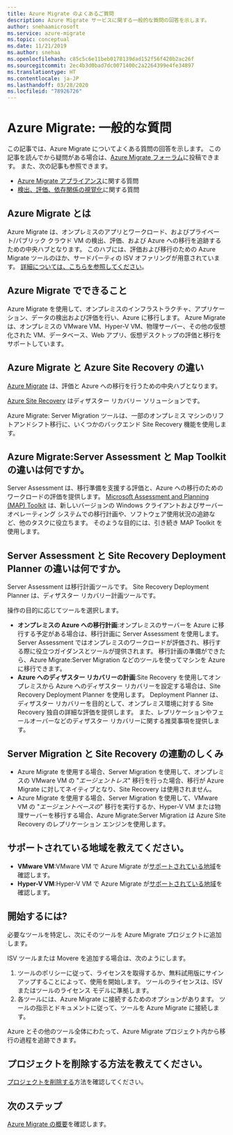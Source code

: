 ```yaml
---
title: Azure Migrate のよくあるご質問
description: Azure Migrate サービスに関する一般的な質問の回答を示します。
author: snehaamicrosoft
ms.service: azure-migrate
ms.topic: conceptual
ms.date: 11/21/2019
ms.author: snehaa
ms.openlocfilehash: c85c5c6e11beb0178139dad152f56f420b2ac26f
ms.sourcegitcommit: 2ec4b3d0bad7dc0071400c2a2264399e4fe34897
ms.translationtype: HT
ms.contentlocale: ja-JP
ms.lasthandoff: 03/28/2020
ms.locfileid: "78926726"
---
```

# <a name="azure-migrate-common-questions"></a>Azure Migrate: 一般的な質問

この記事では、Azure Migrate についてよくある質問の回答を示します。 この記事を読んでから疑問がある場合は、[Azure Migrate フォーラム](https://aka.ms/AzureMigrateForum)に投稿できます。 また、次の記事も参照できます。

- [Azure Migrate アプライアンス](common-questions-appliance.md)に関する質問
- [検出、評価、依存関係の視覚化](common-questions-discovery-assessment.md)に関する質問

## <a name="what-is-azure-migrate"></a>Azure Migrate とは

Azure Migrate は、オンプレミスのアプリとワークロード、およびプライベート/パブリック クラウド VM の検出、評価、および Azure への移行を追跡するための中央ハブとなります。 このハブには、評価および移行のための Azure Migrate ツールのほか、サードパーティの ISV オファリングが用意されています。 [詳細については、こちらを参照してください](migrate-services-overview.md)。

## <a name="what-can-i-do-with-azure-migrate"></a>Azure Migrate でできること

Azure Migrate を使用して、オンプレミスのインフラストラクチャ、アプリケーション、データの検出および評価を行い、Azure に移行します。 Azure Migrate は、オンプレミスの VMware VM、Hyper-V VM、物理サーバー、その他の仮想化された VM、データベース、Web アプリ、仮想デスクトップの評価と移行をサポートしています。 

## <a name="whats-the-difference-between-azure-migrate-and-azure-site-recovery"></a>Azure Migrate と Azure Site Recovery の違い

[Azure Migrate](migrate-services-overview.md) は、評価と Azure への移行を行うための中央ハブとなります。 

[Azure Site Recovery](../site-recovery/site-recovery-overview.md) はディザスター リカバリー ソリューションです。 

Azure Migrate: Server Migration ツールは、一部のオンプレミス マシンのリフトアンドシフト移行に、いくつかのバックエンド Site Recovery 機能を使用します。

## <a name="whats-the-difference-between-azure-migrate-server-assessment-and-the-map-toolkit"></a>Azure Migrate:Server Assessment と Map Toolkit の違いは何ですか。

Server Assessment は、移行準備を支援する評価と、Azure への移行のためのワークロードの評価を提供します。 [Microsoft Assessment and Planning (MAP) Toolkit](https://www.microsoft.com/download/details.aspx?id=7826) は、新しいバージョンの Windows クライアントおよびサーバー オペレーティング システムでの移行計画や、ソフトウェア使用状況の追跡など、他のタスクに役立ちます。 そのような目的には、引き続き MAP Toolkit を使用します。

## <a name="whats-the-difference-between-server-assessment-and-the-site-recovery-deployment-planner"></a>Server Assessment と Site Recovery Deployment Planner の違いは何ですか。

Server Assessment は移行計画ツールです。 Site Recovery Deployment Planner は、ディザスター リカバリー計画ツールです。

操作の目的に応じてツールを選択します。

- **オンプレミスの Azure への移行計画**:オンプレミスのサーバーを Azure に移行する予定がある場合は、移行計画に Server Assessment を使用します。 Server Assessment ではオンプレミスのワークロードが評価され、移行する際に役立つガイダンスとツールが提供されます。 移行計画の準備ができたら、Azure Migrate:Server Migration などのツールを使ってマシンを Azure に移行できます。
- **Azure へのディザスター リカバリーの計画**:Site Recovery を使用してオンプレミスから Azure へのディザスター リカバリーを設定する場合は、Site Recovery Deployment Planner を使用します。 Deployment Planner は、ディザスター リカバリーを目的として、オンプレミス環境に対する Site Recovery 独自の詳細な評価を提供します。 また、レプリケーションやフェールオーバーなどのディザスター リカバリーに関する推奨事項を提供します。

## <a name="how-does-server-migration-work-with-site-recovery"></a>Server Migration と Site Recovery の連動のしくみ

- Azure Migrate を使用する場合、Server Migration を使用して、オンプレミスの VMware VM の "*エージェントレス*" 移行を行った場合、移行が Azure Migrate に対してネイティブとなり、Site Recovery は使用されません。
- Azure Migrate を使用する場合、Server Migration を使用して、VMware VM の "*エージェントベースの*" 移行を実行するか、Hyper-V VM または物理サーバーを移行する場合、Azure Migrate:Server Migration は Azure Site Recovery のレプリケーション エンジンを使用します。

## <a name="which-geographies-are-supported"></a>サポートされている地域を教えてください。

- **VMware VM**:VMware VM で Azure Migrate が[サポートされている地域](https://docs.microsoft.com/azure/migrate/migrate-support-matrix-vmware)を確認します。
- **Hyper-V VM**:Hyper-V VM で Azure Migrate が[サポートされている地域](https://docs.microsoft.com/azure/migrate/migrate-support-matrix-hyper-v)を確認します。

## <a name="how-do-i-get-started"></a>開始するには?

必要なツールを特定し、次にそのツールを Azure Migrate プロジェクトに追加します。 

ISV ツールまたは Movere を追加する場合は、次のようにします。

1. ツールのポリシーに従って、ライセンスを取得するか、無料試用版にサインアップすることによって、使用を開始します。 ツールのライセンスは、ISV またはツールのライセンス モデルに準拠します。
2. 各ツールには、Azure Migrate に接続するためのオプションがあります。 ツールの指示とドキュメントに従って、ツールを Azure Migrate に接続します。

Azure とその他のツール全体にわたって、Azure Migrate プロジェクト内から移行の過程を追跡できます。

## <a name="how-do-i-delete-a-project"></a>プロジェクトを削除する方法を教えてください。

[プロジェクトを削除する](how-to-delete-project.md)方法を確認してください。 

## <a name="next-steps"></a>次のステップ

[Azure Migrate の概要](migrate-services-overview.md)を確認します。
